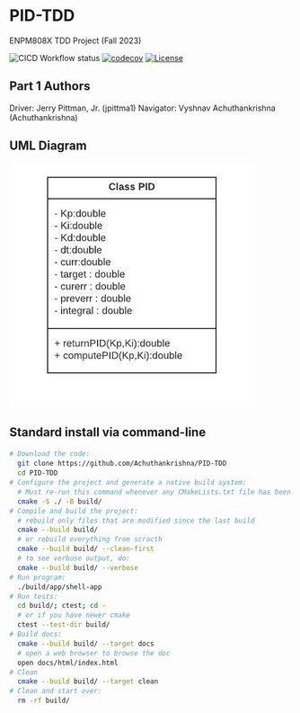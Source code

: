 # PID-TDD
ENPM808X TDD Project (Fall 2023)

![CICD Workflow status](https://github.com/Achuthankrishna/PID-TDD/actions/workflows/run-unit-test-and-upload-codecov.yml/badge.svg) [![codecov]([![codecov](https://codecov.io/gh/Achuthankrishna/PID-TDD/graph/badge.svg?token=VMLNO6Y0IQ)](https://codecov.io/gh/Achuthankrishna/PID-TDD))](https://app.codecov.io/gh/Achuthankrishna/PID-TDD) [![License](https://img.shields.io/badge/license-MIT-blue.svg)](LICENSE)

## Part 1 Authors
Driver: Jerry Pittman, Jr. (jpittma1)
Navigator: Vyshnav Achuthankrishna (Achuthankrishna)

## UML Diagram 
![alt text](/UML/UML1.jpeg)

## Standard install via command-line
```bash
# Download the code:
  git clone https://github.com/Achuthankrishna/PID-TDD
  cd PID-TDD
# Configure the project and generate a native build system:
  # Must re-run this command whenever any CMakeLists.txt file has been changed.
  cmake -S ./ -B build/
# Compile and build the project:
  # rebuild only files that are modified since the last build
  cmake --build build/
  # or rebuild everything from scracth
  cmake --build build/ --clean-first
  # to see verbose output, do:
  cmake --build build/ --verbose
# Run program:
  ./build/app/shell-app
# Run tests:
  cd build/; ctest; cd -
  # or if you have newer cmake
  ctest --test-dir build/
# Build docs:
  cmake --build build/ --target docs
  # open a web browser to browse the doc
  open docs/html/index.html
# Clean
  cmake --build build/ --target clean
# Clean and start over:
  rm -rf build/
```
